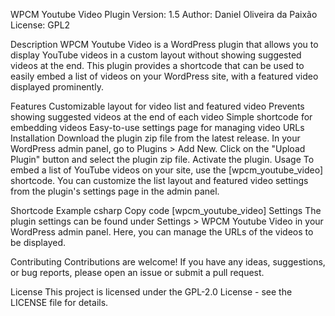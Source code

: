 WPCM Youtube Video Plugin
Version: 1.5
Author: Daniel Oliveira da Paixão
License: GPL2

Description
WPCM Youtube Video is a WordPress plugin that allows you to display YouTube videos in a custom layout without showing suggested videos at the end. This plugin provides a shortcode that can be used to easily embed a list of videos on your WordPress site, with a featured video displayed prominently.

Features
Customizable layout for video list and featured video
Prevents showing suggested videos at the end of each video
Simple shortcode for embedding videos
Easy-to-use settings page for managing video URLs
Installation
Download the plugin zip file from the latest release.
In your WordPress admin panel, go to Plugins > Add New.
Click on the "Upload Plugin" button and select the plugin zip file.
Activate the plugin.
Usage
To embed a list of YouTube videos on your site, use the [wpcm_youtube_video] shortcode. You can customize the list layout and featured video settings from the plugin's settings page in the admin panel.

Shortcode Example
csharp
Copy code
[wpcm_youtube_video]
Settings
The plugin settings can be found under Settings > WPCM Youtube Video in your WordPress admin panel. Here, you can manage the URLs of the videos to be displayed.

Contributing
Contributions are welcome! If you have any ideas, suggestions, or bug reports, please open an issue or submit a pull request.

License
This project is licensed under the GPL-2.0 License - see the LICENSE file for details.

